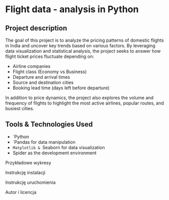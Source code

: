 # Flight data - analysis in Python

## Project description
The goal of this project is to analyze the pricing patterns of domestic flights in India and uncover key trends based on various factors. By leveraging data visualization and statistical analysis, the project seeks to answer how flight ticket prices fluctuate depending on:
* Airline companies
* Flight class (Economy vs Business)
* Departure and arrival times
* Source and destination cities
* Booking lead time (days left before departure)

In addition to price dynamics, the project also explores the volume and frequency of flights to highlight the most active airlines, popular routes, and busiest cities.

## Tools & Technologies Used

* `Python
* `Pandas for data manipulation
* `Matplotlib & `Seaborn for data visualization
* Spider as the development environment
  
Przykładowe wykresy

Instrukcję instalacji

Instrukcję uruchomienia

Autor i licencja
